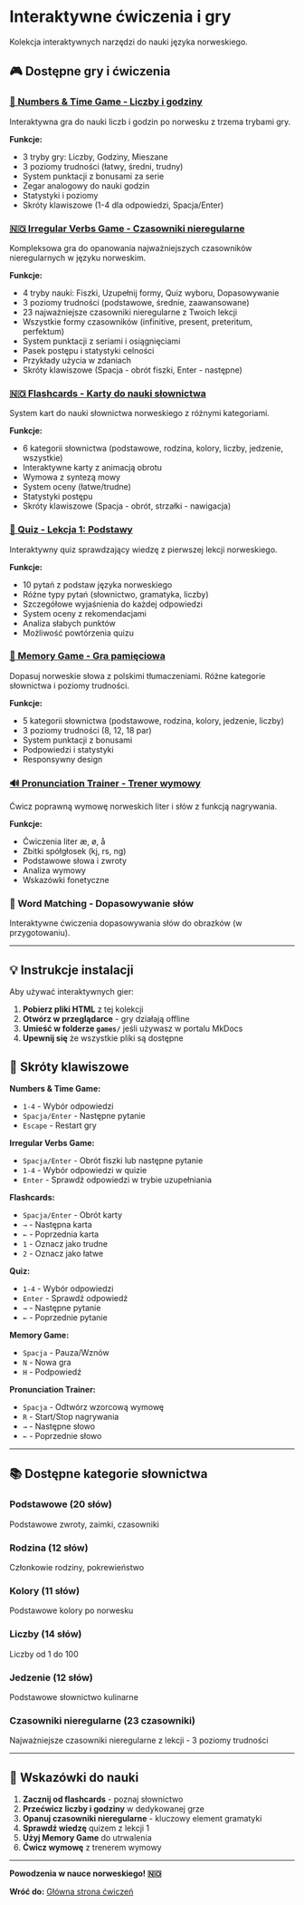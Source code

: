 # Interaktywne ćwiczenia i gry

Kolekcja interaktywnych narzędzi do nauki języka norweskiego.

## 🎮 Dostępne gry i ćwiczenia

### [🔢 Numbers & Time Game - Liczby i godziny](numbers_time_game.html)
Interaktywna gra do nauki liczb i godzin po norwesku z trzema trybami gry.

**Funkcje:**
- 3 tryby gry: Liczby, Godziny, Mieszane
- 3 poziomy trudności (łatwy, średni, trudny)
- System punktacji z bonusami za serie
- Zegar analogowy do nauki godzin
- Statystyki i poziomy
- Skróty klawiszowe (1-4 dla odpowiedzi, Spacja/Enter)

### [🇳🇴 Irregular Verbs Game - Czasowniki nieregularne](norwegian_irregular_verbs_game.html)
Kompleksowa gra do opanowania najważniejszych czasowników nieregularnych w języku norweskim.

**Funkcje:**
- 4 tryby nauki: Fiszki, Uzupełnij formy, Quiz wyboru, Dopasowywanie
- 3 poziomy trudności (podstawowe, średnie, zaawansowane)
- 23 najważniejsze czasowniki nieregularne z Twoich lekcji
- Wszystkie formy czasowników (infinitive, present, preteritum, perfektum)
- System punktacji z seriami i osiągnięciami
- Pasek postępu i statystyki celności
- Przykłady użycia w zdaniach
- Skróty klawiszowe (Spacja - obrót fiszki, Enter - następne)

### [🇳🇴 Flashcards - Karty do nauki słownictwa](flashcards_system.html)
System kart do nauki słownictwa norweskiego z różnymi kategoriami.

**Funkcje:**
- 6 kategorii słownictwa (podstawowe, rodzina, kolory, liczby, jedzenie, wszystkie)
- Interaktywne karty z animacją obrotu
- Wymowa z syntezą mowy
- System oceny (łatwe/trudne)
- Statystyki postępu
- Skróty klawiszowe (Spacja - obrót, strzałki - nawigacja)

### [📝 Quiz - Lekcja 1: Podstawy](quiz_lekcja_1.html)
Interaktywny quiz sprawdzający wiedzę z pierwszej lekcji norweskiego.

**Funkcje:**
- 10 pytań z podstaw języka norweskiego
- Różne typy pytań (słownictwo, gramatyka, liczby)
- Szczegółowe wyjaśnienia do każdej odpowiedzi
- System oceny z rekomendacjami
- Analiza słabych punktów
- Możliwość powtórzenia quizu

### [🧠 Memory Game - Gra pamięciowa](memory_game.html)
Dopasuj norweskie słowa z polskimi tłumaczeniami. Różne kategorie słownictwa i poziomy trudności.

**Funkcje:**
- 5 kategorii słownictwa (podstawowe, rodzina, kolory, jedzenie, liczby)
- 3 poziomy trudności (8, 12, 18 par)
- System punktacji z bonusami
- Podpowiedzi i statystyki
- Responsywny design

### [🔊 Pronunciation Trainer - Trener wymowy](pronunciation_trainer.html)
Ćwicz poprawną wymowę norweskich liter i słów z funkcją nagrywania.

**Funkcje:**
- Ćwiczenia liter æ, ø, å
- Zbitki spółgłosek (kj, rs, ng)
- Podstawowe słowa i zwroty
- Analiza wymowy
- Wskazówki fonetyczne

### 🎯 Word Matching - Dopasowywanie słów
Interaktywne ćwiczenia dopasowywania słów do obrazków (w przygotowaniu).

---

## 💡 Instrukcje instalacji

Aby używać interaktywnych gier:

1. **Pobierz pliki HTML** z tej kolekcji
2. **Otwórz w przeglądarce** - gry działają offline
3. **Umieść w folderze `games/`** jeśli używasz w portalu MkDocs
4. **Upewnij się** że wszystkie pliki są dostępne

## 🎹 Skróty klawiszowe

**Numbers & Time Game:**
- `1-4` - Wybór odpowiedzi
- `Spacja/Enter` - Następne pytanie
- `Escape` - Restart gry

**Irregular Verbs Game:**
- `Spacja/Enter` - Obrót fiszki lub następne pytanie
- `1-4` - Wybór odpowiedzi w quizie
- `Enter` - Sprawdź odpowiedzi w trybie uzupełniania

**Flashcards:**
- `Spacja/Enter` - Obrót karty
- `→` - Następna karta
- `←` - Poprzednia karta
- `1` - Oznacz jako trudne
- `2` - Oznacz jako łatwe

**Quiz:**
- `1-4` - Wybór odpowiedzi
- `Enter` - Sprawdź odpowiedź
- `→` - Następne pytanie
- `←` - Poprzednie pytanie

**Memory Game:**
- `Spacja` - Pauza/Wznów
- `N` - Nowa gra
- `H` - Podpowiedź

**Pronunciation Trainer:**
- `Spacja` - Odtwórz wzorcową wymowę
- `R` - Start/Stop nagrywania
- `→` - Następne słowo
- `←` - Poprzednie słowo

---

## 📚 Dostępne kategorie słownictwa

### Podstawowe (20 słów)
Podstawowe zwroty, zaimki, czasowniki

### Rodzina (12 słów)
Członkowie rodziny, pokrewieństwo

### Kolory (11 słów)
Podstawowe kolory po norwesku

### Liczby (14 słów)
Liczby od 1 do 100

### Jedzenie (12 słów)
Podstawowe słownictwo kulinarne

### Czasowniki nieregularne (23 czasowniki)
Najważniejsze czasowniki nieregularne z lekcji - 3 poziomy trudności

---

## 🎯 Wskazówki do nauki

1. **Zacznij od flashcards** - poznaj słownictwo
2. **Przećwicz liczby i godziny** w dedykowanej grze
3. **Opanuj czasowniki nieregularne** - kluczowy element gramatyki
4. **Sprawdź wiedzę** quizem z lekcji 1
5. **Użyj Memory Game** do utrwalenia
6. **Ćwicz wymowę** z trenerem wymowy

---

**Powodzenia w nauce norweskiego! 🇳🇴**

**Wróć do:** [Główna strona ćwiczeń](../cwiczenia/)